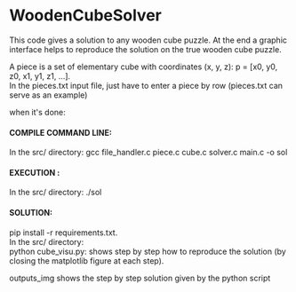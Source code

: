 # WoodenCubeSolver
This code gives a solution to any wooden cube puzzle. 
At the end a graphic interface helps to reproduce the solution on the true wooden cube puzzle.  

A piece is a set of elementary cube with coordinates (x, y, z): p = [x0, y0, z0, x1, y1, z1, ...].  
In the pieces.txt input file, just have to enter a piece by row
(pieces.txt can serve as an example)

when it's done:  

#### COMPILE COMMAND LINE:  
In the src/ directory:
gcc file_handler.c piece.c cube.c solver.c main.c -o sol

#### EXECUTION : 
In the src/ directory:
./sol

#### SOLUTION:   
pip install -r requirements.txt.   
In the src/ directory:  
python cube_visu.py: shows step by step how to reproduce the solution (by closing the matplotlib figure at each step).  

outputs_img shows the step by step solution given by the python script
